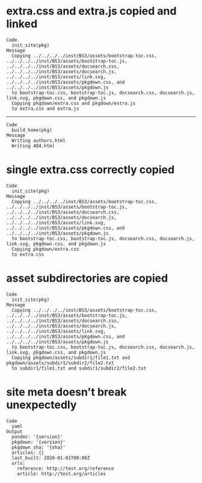 # extra.css and extra.js copied and linked

    Code
      init_site(pkg)
    Message
      Copying ../../../../inst/BS3/assets/bootstrap-toc.css, ../../../../inst/BS3/assets/bootstrap-toc.js, ../../../../inst/BS3/assets/docsearch.css, ../../../../inst/BS3/assets/docsearch.js, ../../../../inst/BS3/assets/link.svg, ../../../../inst/BS3/assets/pkgdown.css, and ../../../../inst/BS3/assets/pkgdown.js
      to bootstrap-toc.css, bootstrap-toc.js, docsearch.css, docsearch.js, link.svg, pkgdown.css, and pkgdown.js
      Copying pkgdown/extra.css and pkgdown/extra.js
      to extra.css and extra.js

---

    Code
      build_home(pkg)
    Message
      Writing authors.html
      Writing 404.html

# single extra.css correctly copied

    Code
      init_site(pkg)
    Message
      Copying ../../../../inst/BS3/assets/bootstrap-toc.css, ../../../../inst/BS3/assets/bootstrap-toc.js, ../../../../inst/BS3/assets/docsearch.css, ../../../../inst/BS3/assets/docsearch.js, ../../../../inst/BS3/assets/link.svg, ../../../../inst/BS3/assets/pkgdown.css, and ../../../../inst/BS3/assets/pkgdown.js
      to bootstrap-toc.css, bootstrap-toc.js, docsearch.css, docsearch.js, link.svg, pkgdown.css, and pkgdown.js
      Copying pkgdown/extra.css
      to extra.css

# asset subdirectories are copied

    Code
      init_site(pkg)
    Message
      Copying ../../../../inst/BS3/assets/bootstrap-toc.css, ../../../../inst/BS3/assets/bootstrap-toc.js, ../../../../inst/BS3/assets/docsearch.css, ../../../../inst/BS3/assets/docsearch.js, ../../../../inst/BS3/assets/link.svg, ../../../../inst/BS3/assets/pkgdown.css, and ../../../../inst/BS3/assets/pkgdown.js
      to bootstrap-toc.css, bootstrap-toc.js, docsearch.css, docsearch.js, link.svg, pkgdown.css, and pkgdown.js
      Copying pkgdown/assets/subdir1/file1.txt and pkgdown/assets/subdir1/subdir2/file2.txt
      to subdir1/file1.txt and subdir1/subdir2/file2.txt

# site meta doesn't break unexpectedly

    Code
      yaml
    Output
      pandoc: '{version}'
      pkgdown: '{version}'
      pkgdown_sha: '{sha}'
      articles: {}
      last_built: 2020-01-01T00:00Z
      urls:
        reference: http://test.org/reference
        article: http://test.org/articles
      

